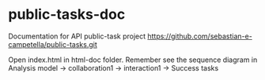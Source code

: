# public-tasks-doc
Documentation for API public-task project https://github.com/sebastian-e-campetella/public-tasks.git

Open index.html in html-doc folder.
Remember see the sequence diagram in Analysis model -> collaboration1 -> interaction1 -> Success tasks
